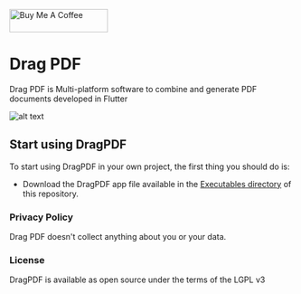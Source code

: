 <a href="https://www.buymeacoffee.com/vicajilau" target="_blank"><img src="https://cdn.buymeacoffee.com/buttons/default-orange.png" alt="Buy Me A Coffee" height="41" width="174"></a>

# Drag PDF

Drag PDF is Multi-platform software to combine and generate PDF documents developed in Flutter

![alt text](https://github.com/vicajilau/Drag-PDF/blob/master/Drag%20PDF/src/images/example-image.png?raw=true)



## Start using DragPDF
To start using DragPDF in your own project, the first thing you should do is:
* Download the DragPDF app file available in the [Executables directory](https://github.com/vicajilau/Drag-PDF/tree/master/Executables) of this repository.

### Privacy Policy

Drag PDF doesn't collect anything about you or your data.

### License

DragPDF is available as open source under the terms of the LGPL v3

